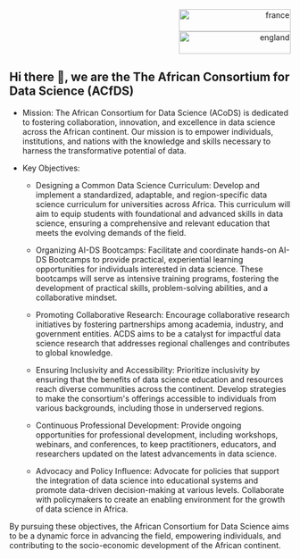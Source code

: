 
<div align="right" class="container" data-name="#4 - France">
  <div class="flag andorra">
    <img src="https://imgur.com/jwqFDsr.png" class="france__logo" width="200" height="40" alt="france" />
  </div>
</div>




<div align="right" class="container" data-name="#4 - Englang">
  <div class="flag andorra">
    <img src="https://imgur.com/gVcW5to.png" class="englang__logo" width="200" height="40" alt="england" />
  </div>
</div>




## Hi there 👋, we are the The African Consortium for Data Science (ACfDS)       


* Mission:
The African Consortium for Data Science (ACoDS) is dedicated to fostering collaboration, innovation, and excellence in data science across the African continent. Our mission is to empower individuals, institutions, and nations with the knowledge and skills necessary to harness the transformative potential of data.

* Key Objectives:

    + Designing a Common Data Science Curriculum:
    Develop and implement a standardized, adaptable, and region-specific data science curriculum for universities across Africa. This curriculum will aim to equip students with foundational and advanced skills in data science, ensuring a comprehensive and relevant education that meets the evolving demands of the field.

    + Organizing AI-DS Bootcamps:
    Facilitate and coordinate hands-on AI-DS Bootcamps to provide practical, experiential learning opportunities for individuals interested in data science. These bootcamps will serve as intensive training programs, fostering the development of practical skills, problem-solving abilities, and a collaborative mindset.

    + Promoting Collaborative Research:
    Encourage collaborative research initiatives by fostering partnerships among academia, industry, and government entities. ACDS aims to be a catalyst for impactful data science research that addresses regional challenges and contributes to global knowledge.

    + Ensuring Inclusivity and Accessibility:
    Prioritize inclusivity by ensuring that the benefits of data science education and resources reach diverse communities across the continent. Develop strategies to make the consortium's offerings accessible to individuals from various backgrounds, including those in underserved regions.

    + Continuous Professional Development:
    Provide ongoing opportunities for professional development, including workshops, webinars, and conferences, to keep practitioners, educators, and researchers updated on the latest advancements in data science.

    + Advocacy and Policy Influence:
    Advocate for policies that support the integration of data science into educational systems and promote data-driven decision-making at various levels. Collaborate with policymakers to create an enabling environment for the growth of data science in Africa.

By pursuing these objectives, the African Consortium for Data Science aims to be a dynamic force in advancing the field, empowering individuals, and contributing to the socio-economic development of the African continent.




<!--

**Here are some ideas to get you started:**

🙋‍♀️ The African Consortium for Data Science (ACoDS) is dedicated to fostering collaboration, innovation, and excellence in data science across the African continent. Our mission is to empower individuals, institutions, and nations with the knowledge and skills necessary to harness the transformative potential of data. We focus on designing comprehensive data science curricula, organizing AI-DS bootcamps, and promoting collaborative research initiatives to address regional challenges. 
ACoDS is committed to inclusivity, accessibility, and continuous professional development in the dynamic field of data science.
🌈 Contribution guidelines - how can the community get involved?
👩‍💻 Useful resources - where can the community find your docs? Is there anything else the community should know?
🍿 Fun facts - what does your team eat for breakfast?
🧙 Remember, you can do mighty things with the power of [Markdown](https://docs.github.com/github/writing-on-github/getting-started-with-writing-and-formatting-on-github/basic-writing-and-formatting-syntax)
-->

